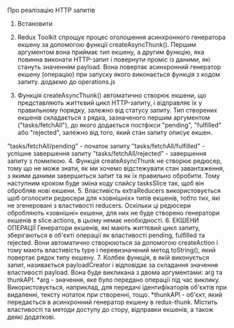 Про реалізацію HTTP запитів
1. Встановити 

2. Redux Toolkit спрощує процес оголошення асинхронного генератора екшену за допомогою функції createAsyncThunk(). Першим аргументом вона приймає тип екшену, а другим функцію, яка повинна виконати HTTP-запит і повернути проміс із даними, які стануть значенням payload. Вона повертає асинхронний генератор екшену (операцію) при запуску якого виконається функція з кодом запиту.
додаємо до operations.js

3. Функція createAsyncThunk() автоматично створює екшени, що представляють життєвий цикл HTTP-запиту, і відправляє їх у правильному порядку, залежно від статусу запиту. Тип створених екшенів складається з рядка, зазначеного першим аргументом ("tasks/fetchAll"), до якого додається постфікси "pending", "fulfilled" або "rejected", залежно від того, який стан запиту описує екшен.

"tasks/fetchAll/pending" - початок запиту
"tasks/fetchAll/fulfilled" - успішне завершення запиту
"tasks/fetchAll/rejected" - завершення запиту з помилкою.
4. Функція createAsyncThunk не створює редюсер, тому що не може знати, як ми хочемо відстежувати стан завантаження, з якими даними завершиться запит та як їх правильно обробити. Тому наступним кроком буде зміна коду слайсу tasksSlice так, щоб він обробляв нові екшени.
5. Властивість extraReducers використовується щоб оголосити редюсери для «зовнішніх» типів екшенів, тобто тих, які не згенеровані з властивості reducers. Оскільки ці редюсери обробляють «зовнішні» екшени, для них не буде створено генератори екшенів в slice.actions, в цьому немає необхідності.
6. ЕКШЕНИ ОПЕРАЦІЇ
Генератори екшенів, які мають життєвий цикл запиту, зберігаються в об'єкті операції як властивості pending, fulfilled та rejected. Вони автоматично створюються за допомогою createAction і тому мають властивість type і перевизначений метод toString(), який повертає рядок типу екшену.
7. Колбек функція, в якій виконується запит, називається payloadCreator і відповідає за складання значення властивості payload. Вона буде викликана з двома аргументами: arg та thunkAPI.
*arg - значення, яке було передано операції під час виклику. Використовується, наприклад, для передачі ідентифікаторів об'єктів при видаленні, тексту нотаток при створенні, тощо.
*thunkAPI - об'єкт, який передається в асинхронний генератор екшену в redux-thunk. Містить властивості та методи доступу до стору, відправки екшенів, а також деякі додаткові.
